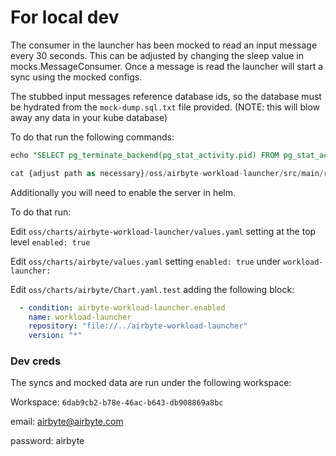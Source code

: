 # For local dev

The consumer in the launcher has been mocked to read an input message every 30 seconds. This can be adjusted by changing the sleep value in mocks.MessageConsumer. Once a message is read the launcher will start a sync using the mocked configs.

The stubbed input messages reference database ids, so the database must be hydrated from the `mock-dump.sql.txt` file provided. (NOTE: this will blow away any data in your kube database)

To do that run the following commands:

```SQL
echo "SELECT pg_terminate_backend(pg_stat_activity.pid) FROM pg_stat_activity WHERE pg_stat_activity.datname = 'db-airbyte'; drop database \"db-airbyte\";" | kubectl exec -it -n ab airbyte-db-0 -- psql -U airbyte

cat {adjust path as necessary}/oss/airbyte-workload-launcher/src/main/resources/mock-dump.sql.txt | kubectl exec -it -n ab airbyte-db-0 -- psql -U airbyte
```

Additionally you will need to enable the server in helm.

To do that run:

Edit `oss/charts/airbyte-workload-launcher/values.yaml` setting at the top level `enabled: true`

Edit `oss/charts/airbyte/values.yaml` setting `enabled: true` under `workload-launcher:`

Edit `oss/charts/airbyte/Chart.yaml.test` adding the following block:
```yaml
  - condition: airbyte-workload-launcher.enabled
    name: workload-launcher
    repository: "file://../airbyte-workload-launcher"
    version: "*"
```

### Dev creds
The syncs and mocked data are run under the following workspace:

Workspace: `6dab9cb2-b78e-46ac-b643-db908869a8bc`

email: airbyte@airbyte.com

password: airbyte
